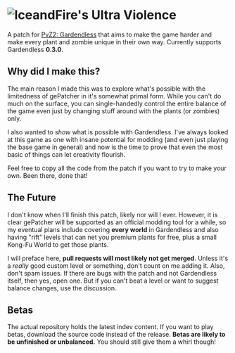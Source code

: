 # ![IceandFire's Ultra Violence](https://raw.githubusercontent.com/IceandFire04/gardendless-ultra-violence/refs/heads/main/header.png)

A patch for [PvZ2: Gardendless](https://pvzge.com/en/) that aims to make the game harder and make every plant and zombie unique in their own way. Currently supports Gardendless **0.3.0**.

## Why did I make this?
The main reason I made this was to explore what's possible with the limitedness of gePatcher in it's somewhat primal form. While you can't do much on the surface, you can single-handedly control
the entire balance of the game even just by changing stuff around with the plants (or zombies) only.

I also wanted to _show_ what is possible with Gardendless. I've always looked at this game as one with insane potential for modding (and even just playing the base game in general) and now
is the time to prove that even the most basic of things can let creativity flourish.

Feel free to copy all the code from the patch if you want to try to make your own. Been there, done that!

## The Future
I don't know when I'll finish this patch, likely nor will I ever. However, it is clear gePatcher will be supported as an official
modding tool for a while, so my eventual plans include covering **every world** in Gardendless and also having "rift" levels that can net you premium plants for free, plus a small Kong-Fu World to get those plants. 

I will preface here, **pull requests will most likely not get merged**. Unless it's a _really_ good custom level or something, don't count on me adding it. Also, don't spam issues. If there are bugs with the patch and not Gardendless itself,
then yes, open one. But if you can't beat a level or want to suggest balance changes, use the discussion.

## Betas
The actual repository holds the latest indev content. If you want to play betas, download the source code instead of the release. **Betas are likely to be unfinished or unbalanced.** You should still give them a whirl though!
